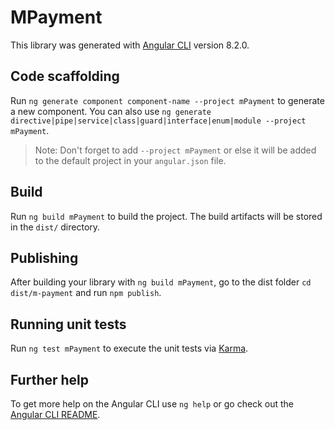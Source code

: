# MPayment

This library was generated with [Angular CLI](https://github.com/angular/angular-cli) version 8.2.0.

## Code scaffolding

Run `ng generate component component-name --project mPayment` to generate a new component. You can also use `ng generate directive|pipe|service|class|guard|interface|enum|module --project mPayment`.
> Note: Don't forget to add `--project mPayment` or else it will be added to the default project in your `angular.json` file. 

## Build

Run `ng build mPayment` to build the project. The build artifacts will be stored in the `dist/` directory.

## Publishing

After building your library with `ng build mPayment`, go to the dist folder `cd dist/m-payment` and run `npm publish`.

## Running unit tests

Run `ng test mPayment` to execute the unit tests via [Karma](https://karma-runner.github.io).

## Further help

To get more help on the Angular CLI use `ng help` or go check out the [Angular CLI README](https://github.com/angular/angular-cli/blob/master/README.md).
